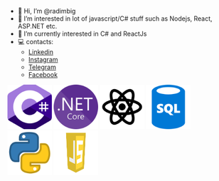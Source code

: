 - 👋 Hi, I’m @radimbig
- 👀 I’m interested in lot of javascript/C# stuff such as Nodejs, React, ASP.NET etc.
- 🌱 I’m currently interested in C# and ReactJs
- 💻 contacts:
  - [Linkedin](https://www.linkedin.com/in/radimbig/)
  - [Instagram](https://instagram.com/radimbig)
  - [Telegram](https://t.me/radimbig)
  - [Facebook](https://facebook.com/radimvadim1)



<div class="image-row">
  <img src="https://github.com/radimbig/radimbig/blob/main/images/C_sharp.png?raw=truee" alt="C# ico" width="100" height="100">
  <img src="https://github.com/radimbig/radimbig/blob/main/images/net.png?raw=true" alt="net ico" width="100" height="100">
  <img src="https://github.com/radimbig/radimbig/blob/main/images/react.png?raw=true" alt="react ico" width="100" height="100">
  <img src="https://github.com/radimbig/radimbig/blob/main/images/SQL.png?raw=true" alt="sql ico" width="100" height="100">
  <img src="https://github.com/radimbig/radimbig/blob/main/images/python.png?raw=true" alt="python ico" width="100" height="100">
  <img src="https://github.com/radimbig/radimbig/blob/main/images/js.png?raw=true" alt="js ico" width="100" height="100">
</div>

<!---
radimbig/radimbig is a ✨ special ✨ repository because its `README.md` (this file) appears on your GitHub profile.
You can click the Preview link to take a look at your changes.
--->
